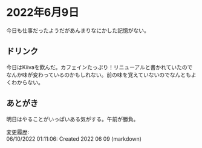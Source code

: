 # 2022年6月9日

今日も仕事だったようだがあんまりなにかした記憶がない。

## ドリンク

今日はKiivaを飲んだ。カフェインたっぷり！リニューアルと書かれていたのでなんか味が変わっているのかもしれない。前の味を覚えていないのでなんともよくわからない。

## あとがき

明日はやることがいっぱいある気がする。午前が勝負。

変更履歴:  
06/10/2022 01:11:06: Created 2022 06 09 (markdown)  
